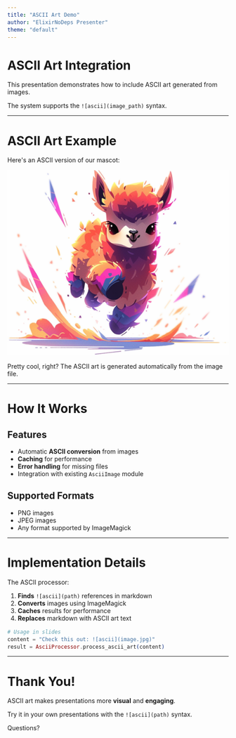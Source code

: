 ```yaml
---
title: "ASCII Art Demo"
author: "ElixirNoDeps Presenter"
theme: "default"
---
```


# ASCII Art Integration

This presentation demonstrates how to include ASCII art generated from images.

The system supports the `![ascii](image_path)` syntax.

---

# ASCII Art Example

Here's an ASCII version of our mascot:

![ascii](tinyllama.png)

Pretty cool, right? The ASCII art is generated automatically from the image file.

---

# How It Works

## Features
- Automatic **ASCII conversion** from images
- **Caching** for performance
- **Error handling** for missing files
- Integration with existing `AsciiImage` module

## Supported Formats
- PNG images
- JPEG images  
- Any format supported by ImageMagick

---

# Implementation Details

The ASCII processor:

1. **Finds** `![ascii](path)` references in markdown
2. **Converts** images using ImageMagick 
3. **Caches** results for performance
4. **Replaces** markdown with ASCII art text

```elixir
# Usage in slides
content = "Check this out: ![ascii](image.jpg)"
result = AsciiProcessor.process_ascii_art(content)
```

---

# Thank You!

ASCII art makes presentations more **visual** and **engaging**.

Try it in your own presentations with the `![ascii](path)` syntax.

Questions?